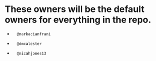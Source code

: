 # These owners will be the default owners for everything in the repo.

-       @markacianfrani
-       @dmcalester
-       @micahjones13

